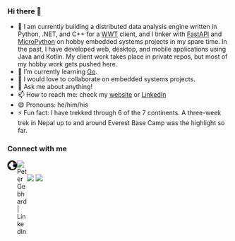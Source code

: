 ### Hi there 👋

- 🔭 I am currently building a distributed data analysis engine written in Python, .NET, and C++ for a [WWT](https://www.wwt.com) client, and I tinker with [FastAPI](https://fastapi.tiangolo.com) and [MicroPython](https://micropython.org) on hobby embedded systems projects in my spare time. In the past, I have developed web, desktop, and mobile applications using Java and Kotlin. My client work takes place in private repos, but most of my hobby work gets pushed here.
- 🌱 I’m currently learning [Go](https://golang.org).
- 👯 I would love to collaborate on embedded systems projects.
- 💬 Ask me about anything!
- 📫 How to reach me: check my [website](https://petergebhard.com) or [LinkedIn](https://linkedin.com/in/pgebhard)
- 😄 Pronouns: he/him/his
- ⚡ Fun fact: I have trekked through 6 of the 7 continents. A three-week trek in Nepal up to and around Everest Base Camp was the highlight so far.

### Connect with me

[<img align="left" alt="petergebhard.com" width="22" src="https://raw.githubusercontent.com/iconic/open-iconic/master/svg/globe.svg" />][website]
[<img align="left" alt="Peter Gebhard | LinkedIn" width="22" src="https://cdn.jsdelivr.net/npm/simple-icons@v3/icons/linkedin.svg" />][linkedin]<br />

[website]: https://www.petergebhard.com
[linkedin]: https://linkedin.com/in/pgebhard

<!--
- 🔭 I’m currently working on ...
- 🌱 I’m currently learning ...
- 👯 I’m looking to collaborate on ...
- 🤔 I’m looking for help with ...
- 💬 Ask me about ...
- 📫 How to reach me: ...
- 😄 Pronouns: ...
- ⚡ Fun fact: ...
-->

![](https://komarev.com/ghpvc/?username=pg)
![](https://hit.yhype.me/github/profile?user_id=28985)

